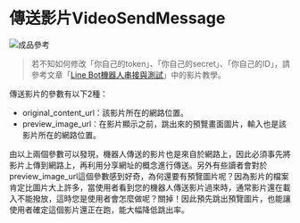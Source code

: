 # 傳送影片VideoSendMessage
![成品參考](https://i.imgur.com/xuUyvWo.png)
> 若不知如何修改「你自己的token」、「你自己的secret」、「你自己的ID」，請參考文章「[Line Bot機器人串接與測試](/classification/lineBot/66)」中的影片教學。

傳送影片的參數有以下2種：

* original_content_url：該影片所在的網路位置。
* preview_image_url：在影片顯示之前，跳出來的預覽畫面圖片，輸入也是該影片所在的網路位置。

由以上兩個參數可以發現，機器人傳送的影片也是來自於網路上，因此必須事先將影片上傳到網路上，再利用分享網址的概念進行傳送。另外有些讀者會對於preview_image_url這個參數感到好奇，為何還要有預覽圖片呢？因為影片的檔案肯定比圖片大上許多，當使用者看到您的機器人傳送影片過來時，通常影片還在載入不能撥放，這時您是使用者會怎麼做呢？關掉！因此預先跳出預覽圖片，也能讓使用者確定這個影片還正在跑，能大幅降低跳出率。
